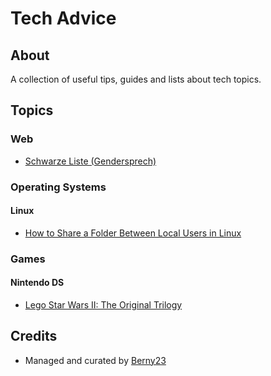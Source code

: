 # Tech Advice

## About

A collection of useful tips, guides and lists about tech topics.

## Topics

### Web

* [Schwarze Liste (Gendersprech)](topic/web/schwarze-liste-gendersprech)
<!-- * [List of Online Shops](topic/web/online-shops.md) -->
<!-- * [List of Online Tools](topic/web/online-tools.md) -->

### Operating Systems

#### Linux

* [How to Share a Folder Between Local Users in Linux](topic/os/linux/shared-folder-local-users/index.md)

### Games

<!-- #### General -->
<!-- * [The Dos and Don'ts of Game Development](topic/game/etc/dos-and-donts-of-game-development.md) -->
<!-- * [List of Mobile Games](topic/game/etc/mobile-games.md) -->
#### Nintendo DS

* [Lego Star Wars II: The Original Trilogy](topic/game/nds/lego-star-wars-ii/index.md)

## Credits

* Managed and curated by [Berny23](https://linktr.ee/berny23)
